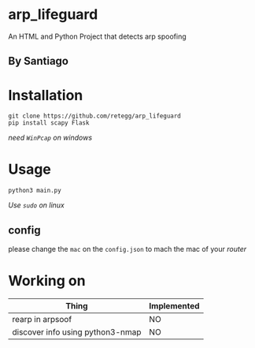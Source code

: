# arp_lifeguard
An HTML and Python Project that detects arp spoofing

## By Santiago

# Installation
```
git clone https://github.com/retegg/arp_lifeguard
pip install scapy Flask
```
*need `WinPcap` on windows*
# Usage
```
python3 main.py
```
*Use `sudo` on linux*
## config
please change the `mac` on the `config.json` to mach the mac of your *router*

# Working on
| Thing |Implemented| 
|-------|-----------|
|rearp in arpsoof  |    NO     |
|discover info using python3-nmap|    NO    |
